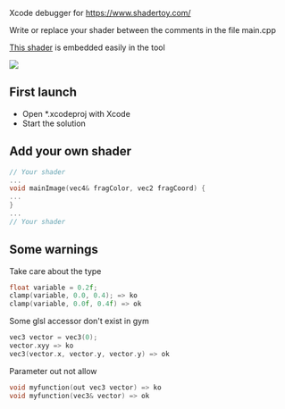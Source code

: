 Xcode debugger for https://www.shadertoy.com/

Write or replace your shader between the comments in the file main.cpp

[This shader](https://www.shadertoy.com/view/7s23Dm) is embedded easily in the tool

 [![](http://img.youtube.com/vi/5C6I1v9yP5c/0.jpg)](http://www.youtube.com/watch?v=5C6I1v9yP5c "")

## First launch
- Open *.xcodeproj with Xcode
- Start the solution

## Add your own shader


```cpp
// Your shader
...
void mainImage(vec4& fragColor, vec2 fragCoord) {
...
}
...
// Your shader
```

## Some warnings
Take care about the type 

```cpp
float variable = 0.2f;
clamp(variable, 0.0, 0.4); => ko
clamp(variable, 0.0f, 0.4f) => ok
```

Some glsl accessor don't exist in gym

```cpp
vec3 vector = vec3(0);
vector.xyy => ko
vec3(vector.x, vector.y, vector.y) => ok
```

Parameter out not allow
```cpp
void myfunction(out vec3 vector) => ko
void myfunction(vec3& vector) => ok
```
